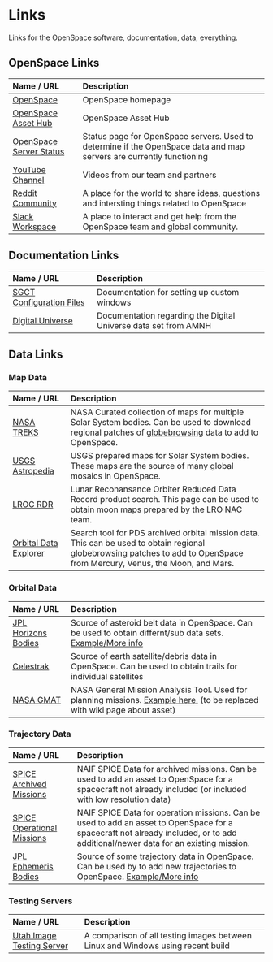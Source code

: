 # Links
Links for the OpenSpace software, documentation, data, everything.


## OpenSpace Links
| Name / URL   | Description |
|:-------------|:------------|
| [OpenSpace](https://www.openspaceproject.com) | OpenSpace homepage  |
| [OpenSpace Asset Hub](http://hub.openspaceproject.com) | OpenSpace Asset Hub  |
| [OpenSpace Server Status](http://status.openspaceproject.com) | Status page for OpenSpace servers. Used to determine if the OpenSpace data and map servers are currently functioning  |
| [YouTube Channel](https://www.youtube.com/c/openspacesoftware)   | Videos from our team and partners  |
| [Reddit Community](https://www.reddit.com/r/OpenSpaceProject/) | A place for the world to share ideas, questions and intersting things related to OpenSpace |
| [Slack Workspace](https://openspacesupport.slack.com/) | A place to interact and get help from the OpenSpace team and global community. |


## Documentation Links
| Name / URL   | Description |
|:-------------|:------------|
| [SGCT Configuration Files](https://sgct.github.io/configuration-files.html) | Documentation for setting up custom windows  |
| [Digital Universe](https://web.archive.org/web/20220615051657/haydenplanetarium.org/downloads/universe/DU-Data-Profiles.pdf) | Documentation regarding the Digital Universe data set from AMNH |


## Data Links
### Map Data
| Name / URL   | Description |
|:-------------|:------------|
| [NASA TREKS](https://trek.nasa.gov/) | NASA Curated collection of maps for multiple Solar System bodies. Can be used to download regional patches of [globebrowsing](/content/globebrowsing/index) data to add to OpenSpace. |
| [USGS Astropedia](https://astrogeology.usgs.gov/search) | USGS prepared maps for Solar System bodies. These maps are the source of many global mosaics in OpenSpace. |
| [LROC RDR](http://wms.lroc.asu.edu/lroc/rdr_product_select) | Lunar Reconansance Orbiter Reduced Data Record product search. This page can be used to obtain moon maps prepared by the LRO NAC team. |
| [Orbital Data Explorer](https://ode.rsl.wustl.edu/) | Search tool for PDS archived orbital mission data. This can be used to obtain regional [globebrowsing](/content/globebrowsing/index) patches to add to OpenSpace from Mercury, Venus, the Moon, and Mars. |

### Orbital Data
| Name / URL   | Description |
|:-------------|:------------|
| [JPL Horizons Bodies](https://ssd.jpl.nasa.gov/sbdb_query.cgi) | Source of asteroid belt data in OpenSpace. Can be used to obtain differnt/sub data sets. [Example/More info](/content/ephemeris/sbdb)|
| [Celestrak](https://celestrak.com/) | Source of earth satellite/debris data in OpenSpace. Can be used to obtain trails for individual satellites  |
| [NASA GMAT](https://software.nasa.gov/software/GSC-17177-1) | NASA General Mission Analysis Tool. Used for planning missions. [Example here.](https://www.reddit.com/r/OpenSpaceProject/comments/lq058v/newbie_question_plotting_a_highfidelity/) (to be replaced with wiki page about asset) |

### Trajectory Data
| Name / URL   | Description |
|:-------------|:------------|
| [SPICE Archived Missions](https://naif.jpl.nasa.gov/naif/data_archived.html) | NAIF SPICE Data for archived missions. Can be used to add an asset to OpenSpace for a spacecraft not already included (or included with low resolution data) |
| [SPICE Operational Missions](https://naif.jpl.nasa.gov/naif/data_operational.html) | NAIF SPICE Data for operation missions. Can be used to add an asset to OpenSpace for a spacecraft not already included, or to add additional/newer data for an existing mission. |
| [JPL Ephemeris Bodies](https://ssd.jpl.nasa.gov/horizons.cgi) | Source of some trajectory data in OpenSpace. Can be used by to add new trajectories to OpenSpace. [Example/More info](/content/ephemeris/horizons-gui)|

### Testing Servers
| Name / URL   | Description |
|:-------------|:------------|
| [Utah Image Testing Server](http://hansen-polaris.sci.utah.edu/vis/visualtests.html) | A comparison of all testing images between Linux and Windows using recent build |
